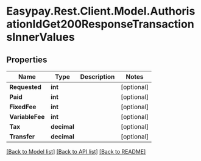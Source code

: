 # Easypay.Rest.Client.Model.AuthorisationIdGet200ResponseTransactionsInnerValues

## Properties

Name | Type | Description | Notes
------------ | ------------- | ------------- | -------------
**Requested** | **int** |  | [optional] 
**Paid** | **int** |  | [optional] 
**FixedFee** | **int** |  | [optional] 
**VariableFee** | **int** |  | [optional] 
**Tax** | **decimal** |  | [optional] 
**Transfer** | **decimal** |  | [optional] 

[[Back to Model list]](../README.md#documentation-for-models) [[Back to API list]](../README.md#documentation-for-api-endpoints) [[Back to README]](../README.md)

